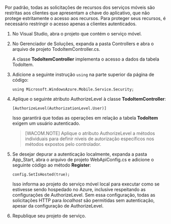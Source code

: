 Por padrão, todas as solicitações de recursos dos serviços móveis são restritas aos clientes que apresentam a chave do aplicativo, que não protege estritamente o acesso aos recursos. Para proteger seus recursos, é necessário restringir o acesso apenas a clientes autenticados.

1.  No Visual Studio, abra o projeto que contém o serviço móvel.

2.  No Gerenciador de Soluções, expanda a pasta Controllers e abra o arquivo de projeto TodoItemController.cs.

    A classe **TodoItemController** implementa o acesso a dados da tabela TodoItem.

3.  Adicione a seguinte instrução `using` na parte superior da página de código:

        using Microsoft.WindowsAzure.Mobile.Service.Security;

4.  Aplique o seguinte atributo AuthorizeLevel à classe **TodoItemController**:

        [AuthorizeLevel(AuthorizationLevel.User)] 

    Isso garantirá que todas as operações em relação a tabela **TodoItem** exigem um usuário autenticado.

    > [WACOM.NOTE] Aplique o atributo AuthorizeLevel a métodos individuais para definir níveis de autorização específicos nos métodos expostos pelo controlador.

5.  Se desejar depurar a autenticação localmente, expanda a pasta App\_Start, abra o arquivo de projeto WebApiConfig.cs e adicione o seguinte código ao método **Register**:

        config.SetIsHosted(true);

    Isso informa ao projeto do serviço móvel local para executar como se estivesse sendo hospedado no Azure, inclusive respeitando as configurações de AuthorizeLevel. Sem essa configuração, todas as solicitações HTTP para *localhost* são permitidas sem autenticação, apesar da configuração de AuthorizeLevel.

6.  Republique seu projeto de serviço.


